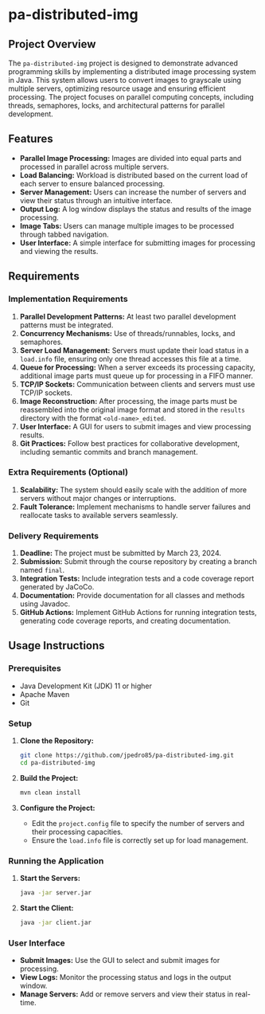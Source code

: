 # pa-distributed-img

## Project Overview

The `pa-distributed-img` project is designed to demonstrate advanced programming skills by implementing a distributed image processing system in Java. This system allows users to convert images to grayscale using multiple servers, optimizing resource usage and ensuring efficient processing. The project focuses on parallel computing concepts, including threads, semaphores, locks, and architectural patterns for parallel development.

## Features

- **Parallel Image Processing:** Images are divided into equal parts and processed in parallel across multiple servers.
- **Load Balancing:** Workload is distributed based on the current load of each server to ensure balanced processing.
- **Server Management:** Users can increase the number of servers and view their status through an intuitive interface.
- **Output Log:** A log window displays the status and results of the image processing.
- **Image Tabs:** Users can manage multiple images to be processed through tabbed navigation.
- **User Interface:** A simple interface for submitting images for processing and viewing the results.

## Requirements

### Implementation Requirements

1. **Parallel Development Patterns:** At least two parallel development patterns must be integrated.
2. **Concurrency Mechanisms:** Use of threads/runnables, locks, and semaphores.
3. **Server Load Management:** Servers must update their load status in a `load.info` file, ensuring only one thread accesses this file at a time.
4. **Queue for Processing:** When a server exceeds its processing capacity, additional image parts must queue up for processing in a FIFO manner.
5. **TCP/IP Sockets:** Communication between clients and servers must use TCP/IP sockets.
6. **Image Reconstruction:** After processing, the image parts must be reassembled into the original image format and stored in the `results` directory with the format `<old-name>_edited`.
7. **User Interface:** A GUI for users to submit images and view processing results.
8. **Git Practices:** Follow best practices for collaborative development, including semantic commits and branch management.

### Extra Requirements (Optional)

1. **Scalability:** The system should easily scale with the addition of more servers without major changes or interruptions.
2. **Fault Tolerance:** Implement mechanisms to handle server failures and reallocate tasks to available servers seamlessly.

### Delivery Requirements

1. **Deadline:** The project must be submitted by March 23, 2024.
2. **Submission:** Submit through the course repository by creating a branch named `final`.
3. **Integration Tests:** Include integration tests and a code coverage report generated by JaCoCo.
4. **Documentation:** Provide documentation for all classes and methods using Javadoc.
5. **GitHub Actions:** Implement GitHub Actions for running integration tests, generating code coverage reports, and creating documentation.

## Usage Instructions

### Prerequisites

- Java Development Kit (JDK) 11 or higher
- Apache Maven
- Git

### Setup

1. **Clone the Repository:**

   ```sh
   git clone https://github.com/jpedro85/pa-distributed-img.git
   cd pa-distributed-img
   ```

2. **Build the Project:**

   ```sh
   mvn clean install
   ```

3. **Configure the Project:**
   - Edit the `project.config` file to specify the number of servers and their processing capacities.
   - Ensure the `load.info` file is correctly set up for load management.

### Running the Application

1. **Start the Servers:**

   ```sh
   java -jar server.jar
   ```

2. **Start the Client:**

   ```sh
   java -jar client.jar
   ```

### User Interface

- **Submit Images:** Use the GUI to select and submit images for processing.
- **View Logs:** Monitor the processing status and logs in the output window.
- **Manage Servers:** Add or remove servers and view their status in real-time.
